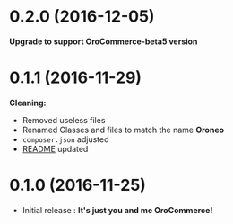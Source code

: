 # 0.2.0 (2016-12-05) 
**Upgrade to support OroCommerce-beta5 version** 

# 0.1.1 (2016-11-29)
**Cleaning:** 
- Removed useless files
- Renamed Classes and files to match the name **Oroneo**
- `composer.json` adjusted
- [README](https://github.com/synolia/oroneo/blob/master/README.md) updated

# 0.1.0 (2016-11-25)
- Initial release : **It's just you and me OroCommerce!**
